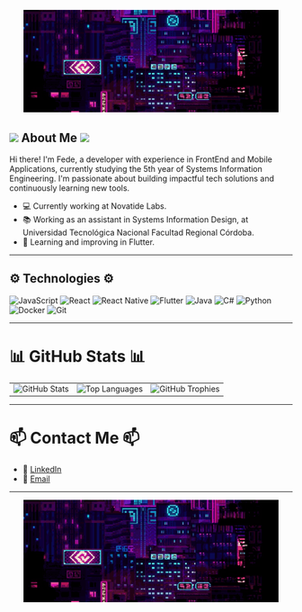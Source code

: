 
<p align="center">
  <img src="./assets/retro-gif-v2.gif" alt="banner" width="90%" height="35%" />
</p>

## <img src="https://upload.wikimedia.org/wikipedia/commons/thumb/5/53/Pok%C3%A9_Ball_icon.svg/2052px-Pok%C3%A9_Ball_icon.svg.png" width="20" /> About Me <img src="https://upload.wikimedia.org/wikipedia/commons/thumb/5/53/Pok%C3%A9_Ball_icon.svg/2052px-Pok%C3%A9_Ball_icon.svg.png" width="20" />

Hi there! I'm Fede, a developer with experience in FrontEnd and Mobile Applications, currently studying the 5th
year of Systems Information Engineering.
I'm passionate about building impactful tech solutions and continuously learning new tools.

- 💻 Currently working at Novatide Labs.
- 📚 Working as an assistant in Systems Information Design, at Universidad Tecnológica Nacional Facultad Regional Córdoba.  
- 🌱 Learning and improving in Flutter.

---

## ⚙ Technologies ⚙

![JavaScript](https://img.shields.io/badge/JavaScript-F7DF1E?style=for-the-badge&logo=javascript&logoColor=black)
![React](https://img.shields.io/badge/React-20232A?style=for-the-badge&logo=react&logoColor=61DAFB)
![React Native](https://img.shields.io/badge/React_Native-20232A?style=for-the-badge&logo=react&logoColor=61DAFB)
![Flutter](https://img.shields.io/badge/Flutter-02569B?style=for-the-badge&logo=flutter&logoColor=white)
![Java](https://img.shields.io/badge/Java-ED8B00?style=for-the-badge&logo=java&logoColor=white)
![C#](https://img.shields.io/badge/C%23-239120?style=for-the-badge&logo=c-sharp&logoColor=white)
![Python](https://img.shields.io/badge/Python-3776AB?style=for-the-badge&logo=python&logoColor=white)
![Docker](https://img.shields.io/badge/Docker-0db7ed?style=for-the-badge&logo=docker&logoColor=white)
![Git](https://img.shields.io/badge/Git-F05032?style=for-the-badge&logo=git&logoColor=white)

---

# 📊 GitHub Stats 📊

<table>
  <tr>
    <td>
      <img src="https://github-readme-stats.vercel.app/api?username=FedericoMizzau&show_icons=true&theme=tokyonight" alt="GitHub Stats" />
    <td>
      <img src="https://github-readme-stats.vercel.app/api/top-langs/?username=FedericoMizzau&layout=compact&theme=tokyonight" alt="Top Languages" />
    </td>
    <td>
      <img src="https://github-profile-trophy.vercel.app/?username=FedericoMizzau&theme=tokyonight&column=4" alt="GitHub Trophies" />
    </td>
  </tr>
</table>

---

# 📫 Contact Me 📫

- 💼 [LinkedIn](https://www.linkedin.com/in/fdhmz13/)
- 📧 [Email](mailto:federicomizzau.77@gmail.com)

---

<p align="center">
  <img src="./assets/retro-gif-v2.gif" alt="banner" width="90%" height="35%" />
</p>
